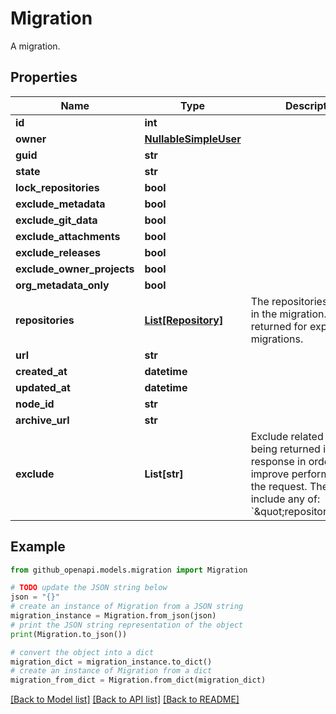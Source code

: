 # Migration

A migration.

## Properties

Name | Type | Description | Notes
------------ | ------------- | ------------- | -------------
**id** | **int** |  | 
**owner** | [**NullableSimpleUser**](NullableSimpleUser.md) |  | 
**guid** | **str** |  | 
**state** | **str** |  | 
**lock_repositories** | **bool** |  | 
**exclude_metadata** | **bool** |  | 
**exclude_git_data** | **bool** |  | 
**exclude_attachments** | **bool** |  | 
**exclude_releases** | **bool** |  | 
**exclude_owner_projects** | **bool** |  | 
**org_metadata_only** | **bool** |  | 
**repositories** | [**List[Repository]**](Repository.md) | The repositories included in the migration. Only returned for export migrations. | 
**url** | **str** |  | 
**created_at** | **datetime** |  | 
**updated_at** | **datetime** |  | 
**node_id** | **str** |  | 
**archive_url** | **str** |  | [optional] 
**exclude** | **List[str]** | Exclude related items from being returned in the response in order to improve performance of the request. The array can include any of: &#x60;\&quot;repositories\&quot;&#x60;. | [optional] 

## Example

```python
from github_openapi.models.migration import Migration

# TODO update the JSON string below
json = "{}"
# create an instance of Migration from a JSON string
migration_instance = Migration.from_json(json)
# print the JSON string representation of the object
print(Migration.to_json())

# convert the object into a dict
migration_dict = migration_instance.to_dict()
# create an instance of Migration from a dict
migration_from_dict = Migration.from_dict(migration_dict)
```
[[Back to Model list]](../README.md#documentation-for-models) [[Back to API list]](../README.md#documentation-for-api-endpoints) [[Back to README]](../README.md)


